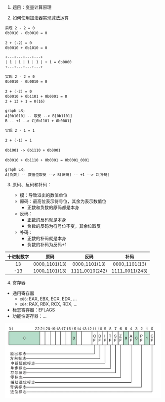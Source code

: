 1. 题目：变量计算原理

2. 如何使用加法器实现减法运算

```shell
实现 2 - 2 = 0
0b0010 - 0b0010 = 0

2 + (-2) = 0
0b0010 + 0b1010 = 0
```

```
+---+---+---+---+
| 1 | 1 | 1 | 1 | + 1 = 0b0000 
+---+---+---+---+
```

```shell
实现 2 - 2 = 0
0b0010 - 0b0010 = 0

2 + (-2) = 0
0b0010 + 0b1101 + 0b0001 = 0
2 + 13 + 1 = 0(16)
```

```mermaid
graph LR;
A[0b1010] -- 取反 --> B[0b1101]
B -- +1 --> C[0b1101 + 0b0001]
```

```shell
实现 2 - 1 = 1

2 + (-1) = 1

0b1001 -> 0b1110 + 0b0001

0b0010 + 0b1110 + 0b0001 = 0b0001_0001
```

```mermaid
graph LR;
A[负数] -- 数值位取反 --> B[反码] -- +1 --> C[补码]
```

3. 原码、反码和补码：

    + 模：导致溢出的数值单位
    + 原码：最高位表示符号位，其余为表示数值位
      + 正数和负数的原码都是本身
    + 反码：
      + 正数的反码就是本身
      + 负数的反码为符号位不变，其余位取反
    + 补码：
      + 正数的补码就是本身
      + 负数的补码为反码+1

| 十进制数字 | 原码 | 反码 | 补码 |
|:---:|:---:|:---:|:---:|
| 13 | 0000_1101(13) | 0000_1101(13) | 0000_1101(13) |
| -13 | 1000_1101(13) | 1111_0010(242) | 1111_0011(243) |

4. 寄存器

  + 通用寄存器
    + `x86`: EAX, EBX, ECX, EDX, ...
    + `x64`: RAX, RBX, RCX, RDX, ...
  + 标志寄存器：EFLAGS
  + 功能性寄存器：...

![EFLAGS寄存器](EFLAGS寄存器.png)